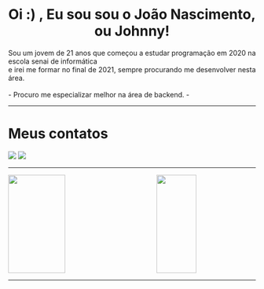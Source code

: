 # <div align="center"> Oi :) , Eu sou sou o João Nascimento, ou Johnny!</div>
<div align="justify">
  Sou um jovem de 21 anos que começou a estudar programação em 2020 na escola senai de informática <br> e irei me formar no final de 2021, sempre procurando me desenvolver nesta área.
</div>
 <br>
- Procuro me especializar melhor na área de backend.
-
<hr>
<div>
  <h1>Meus contatos</h1>
  <div style = justify content: space around>
  <a href = "mailto:slsamuelluz@gmail.com"><img src="https://img.shields.io/badge/-Gmail-%23333?style=for-the-badge&logo=gmail&logoColor=Black" target="_blank"></a>
 <a href="https://www.linkedin.com/in/samuelluzsantana/" target="_blank"><img src="https://img.shields.io/badge/-LinkedIn-%230077B5?style=for-the-badge&logo=linkedin&logoColor=white" target="_blank"></a> 
   <hr>
  </div>
</div>
  <div>
  <a align="left" href="https://github.com/SamuelLuzSantana">
  <img height="200em" width="48%"  src="https://github-readme-stats.vercel.app/api?username=JoaoNascimento-cpu&show_icons=true&theme=react&include_all_commits=true&count_private=true"/>
  <img align="right" height="200em" width="40%" src="https://github-readme-stats.vercel.app/api/top-langs/?username=JoaoNascimento-cpu&layout=compact&langs_count=7&theme=react"/>
</div>
<hr>


